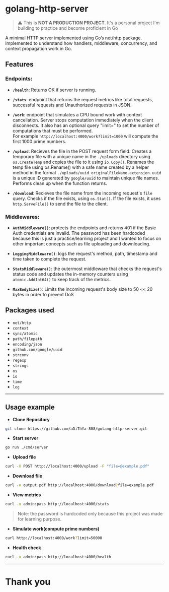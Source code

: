 # golang-http-server

>⚠️ This is **NOT A PRODUCTION PROJECT**. It's a personal project I'm building to practice and become proficient in Go


A minimal HTTP server implemented using Go’s net/http package. Implemented to understand how handlers, middleware, concurrency, and context propagation work in Go.

## Features
### Endpoints:
- **`/health`**: Returns OK if server is running. 

- **`/stats`**: endpoint that returns the request metrics like total requests, successful requests and Unauthorized requests in JSON.

- **`/work`**: endpoint that simulates a CPU bound work with context cancellation. Server stops computation immediately when the client disconnects. It also has an optional query "limit=" to set the number of computations that must be performed.<br/> 
For example `http://localhost:4000/work?limit=1000` will compute the first 1000 prime numbers.

- **`/upload`**: Recieves the file in the POST request form field. Creates a temporary file with a unique name in the `./uploads` directory using `os.CreateTemp` and copies the file to it using `io.Copy()`. Renames the temp file using os.Rename() with a safe name created by a helper method in the format `./uploads/uuid_originalFileName.extension`. `uuid` is a unique ID generated by `google/uuid` to maintain unique file names. Performs clean up when the function returns.

- **`/download`**: Recieves the file name from the incoming request's `file` query. Checks if the file exists, using `os.Stat()`. If the file exists, it uses `http.ServeFile()` to send the file to the client.

### Middlewares:
- **`AuthMiddleware()`**: protects the endpoints and returns 401 if the Basic Auth credentials are invalid. The password has been hardcoded because this is just a practice/learning project and I wanted to focus on other important concepts such as file uploading and downloading.

- **`LoggingMiddleware()`**: logs the request's method, path, timestamp and time taken to complete the request.

- **`StatsMiddleware()`**: the outermost middleware that checks the request's status code and updates the in-memory counters using `atomic.AddInt64()` to keep track of the metrics.

- **`MaxBodySize()`**: Limits the incoming request's body size to 50 << 20 bytes in order to prevent DoS

## Packages used
- `net/http`
- `context`
- `sync/atomic`
- `path/filepath`
- `encoding/json`
- `github.com/google/uuid`
- `strconv`
- `regexp`
- `strings`
- `os`
- `io`
- `time`
- `log`

---

## Usage example
- **Clone Repository**
```bash
git clone https://github.com/aDiThYa-808/golang-http-server.git
```
- **Start server**
```bash 
go run ./cmd/server
```

- **Upload file**
```bash
curl -X POST http://localhost:4000/upload -F "file=@example.pdf"
```

- **Download file**
```bash
curl -o output.pdf http://localhost:4000/download?file=example.pdf
```

- **View metrics**
```bash
curl -u admin:pass http://localhost:4000/stats
```
> Note: the password is hardcoded only because this project was made for learning purpose.

- **Simulate work(compute prime numbers)**
```bash
curl http://localhost:4000/work?limit=50000
```

- **Health check**
```bash
curl -u admin:pass http://localhost:4000/health
```

---

# Thank you